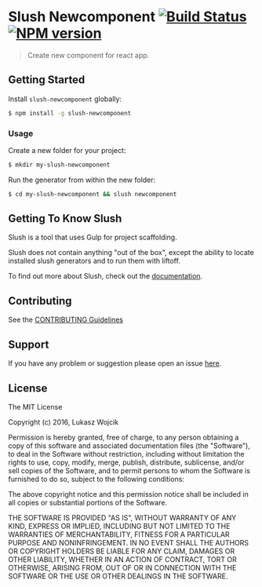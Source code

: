 # Slush Newcomponent [![Build Status](https://secure.travis-ci.org/lukasz.wojcik/slush-newcomponent.png?branch=master)](https://travis-ci.org/lukasz.wojcik/slush-newcomponent) [![NPM version](https://badge-me.herokuapp.com/api/npm/slush-newcomponent.png)](http://badges.enytc.com/for/npm/slush-newcomponent)

> Create new component for react app.


## Getting Started

Install `slush-newcomponent` globally:

```bash
$ npm install -g slush-newcomponent
```

### Usage

Create a new folder for your project:

```bash
$ mkdir my-slush-newcomponent
```

Run the generator from within the new folder:

```bash
$ cd my-slush-newcomponent && slush newcomponent
```

## Getting To Know Slush

Slush is a tool that uses Gulp for project scaffolding.

Slush does not contain anything "out of the box", except the ability to locate installed slush generators and to run them with liftoff.

To find out more about Slush, check out the [documentation](https://github.com/slushjs/slush).

## Contributing

See the [CONTRIBUTING Guidelines](https://github.com/lukasz.wojcik/slush-newcomponent/blob/master/CONTRIBUTING.md)

## Support
If you have any problem or suggestion please open an issue [here](https://github.com/lukasz.wojcik/slush-newcomponent/issues).

## License 

The MIT License

Copyright (c) 2016, Lukasz Wojcik

Permission is hereby granted, free of charge, to any person
obtaining a copy of this software and associated documentation
files (the "Software"), to deal in the Software without
restriction, including without limitation the rights to use,
copy, modify, merge, publish, distribute, sublicense, and/or sell
copies of the Software, and to permit persons to whom the
Software is furnished to do so, subject to the following
conditions:

The above copyright notice and this permission notice shall be
included in all copies or substantial portions of the Software.

THE SOFTWARE IS PROVIDED "AS IS", WITHOUT WARRANTY OF ANY KIND,
EXPRESS OR IMPLIED, INCLUDING BUT NOT LIMITED TO THE WARRANTIES
OF MERCHANTABILITY, FITNESS FOR A PARTICULAR PURPOSE AND
NONINFRINGEMENT. IN NO EVENT SHALL THE AUTHORS OR COPYRIGHT
HOLDERS BE LIABLE FOR ANY CLAIM, DAMAGES OR OTHER LIABILITY,
WHETHER IN AN ACTION OF CONTRACT, TORT OR OTHERWISE, ARISING
FROM, OUT OF OR IN CONNECTION WITH THE SOFTWARE OR THE USE OR
OTHER DEALINGS IN THE SOFTWARE.

